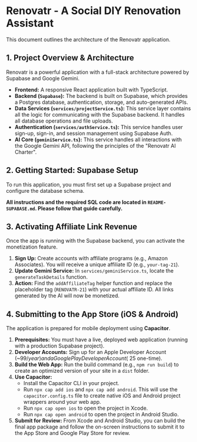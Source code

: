 # Renovatr - A Social DIY Renovation Assistant

This document outlines the architecture of the Renovatr application.

## 1. Project Overview & Architecture

Renovatr is a powerful application with a full-stack architecture powered by Supabase and Google Gemini.

-   **Frontend:** A responsive React application built with TypeScript.
-   **Backend (`Supabase`):** The backend is built on Supabase, which provides a Postgres database, authentication, storage, and auto-generated APIs.
-   **Data Services (`services/projectService.ts`):** This service layer contains all the logic for communicating with the Supabase backend. It handles all database operations and file uploads.
-   **Authentication (`services/authService.ts`):** This service handles user sign-up, sign-in, and session management using Supabase Auth.
-   **AI Core (`geminiService.ts`):** This service handles all interactions with the Google Gemini API, following the principles of the "Renovatr AI Charter".

## 2. Getting Started: Supabase Setup

To run this application, you must first set up a Supabase project and configure the database schema.

**All instructions and the required SQL code are located in `README-SUPABASE.md`. Please follow that guide carefully.**

## 3. Activating Affiliate Link Revenue

Once the app is running with the Supabase backend, you can activate the monetization feature.

1.  **Sign Up:** Create accounts with affiliate programs (e.g., Amazon Associates). You will receive a unique affiliate ID (e.g., `your-tag-21`).
2.  **Update Gemini Service:** In `services/geminiService.ts`, locate the `generateTaskDetails` function.
3.  **Action:** Find the `addAffiliateTag` helper function and replace the placeholder tag (`RENOVATR-21`) with your actual affiliate ID. All links generated by the AI will now be monetized.

## 4. Submitting to the App Store (iOS & Android)

The application is prepared for mobile deployment using **Capacitor**.

1.  **Prerequisites:** You must have a live, deployed web application (running with a production Supabase project).
2.  **Developer Accounts:** Sign up for an Apple Developer Account (~$99/year) and a Google Play Developer Account (~$25 one-time).
3.  **Build the Web App:** Run the build command (e.g., `npm run build`) to create an optimized version of your site in a `dist` folder.
4.  **Use Capacitor:**
    -   Install the Capacitor CLI in your project.
    -   Run `npx cap add ios` and `npx cap add android`. This will use the `capacitor.config.ts` file to create native iOS and Android project wrappers around your web app.
    -   Run `npx cap open ios` to open the project in Xcode.
    -   Run `npx cap open android` to open the project in Android Studio.
5.  **Submit for Review:** From Xcode and Android Studio, you can build the final app package and follow the on-screen instructions to submit it to the App Store and Google Play Store for review.
